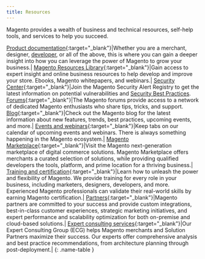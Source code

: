```yaml
---
title: Resources
---
```


Magento provides a wealth of business and technical resources, self-help tools, and services to help you succeed.

[Product documentation][1]{:target="_blank"}|Whether you are a merchant, designer, [developer][2], or all of the above, this is where you can gain a deeper insight into how you can leverage the power of Magento to grow your business.|
[Magento Resources Library][3]{:target="_blank"}|Gain access to expert insight and online business resources to help develop and improve your store. Ebooks, Magento whitepapers, and webinars.|
[Security Center][4]{:target="_blank"}|Join the Magento Security Alert Registry to get the latest information on potential vulnerabilities and [Security Best Practices][5].
[Forums][6]{:target="_blank"}|The Magento forums provide access to a network of dedicated Magento enthusiasts who share tips, tricks, and support.
[Blog][7]{:target="_blank"}|Check out the Magento blog for the latest information about new features, trends, best practices, upcoming events, and more.|
[Events and webinars][8]{:target="_blank"}|Keep tabs on our calendar of upcoming events and webinars. There is always something happening in the Magento ecosystem.|
[Magento Marketplace][9]{:target="_blank"}|Visit the Magento next-generation marketplace of digital commerce solutions. Magento Marketplace offers merchants a curated selection of solutions, while providing qualified developers the tools, platform, and prime location for a thriving business.|
[Training and certification][10]{:target="_blank"}|Learn how to unleash the power and flexibility of Magento. We provide training for every role in your business, including marketers, designers, developers, and more. Experienced Magento professionals can validate their real-world skills by earning Magento certification.|
[Partners][12]{:target="_blank"}|Magento partners are committed to your success and provide custom integrations, best-in-class customer experiences, strategic marketing initiatives, and expert performance and scalability optimization for both on-premise and cloud-based solutions.|
[Expert consulting services][13]{:target="_blank"}|Our Expert Consulting Group (ECG) helps Magento merchants and Solution Partners maximize their success. Our experts offer comprehensive analysis and best practice recommendations, from architecture planning through post-deployment.|
{: .name-table }

[1]: https://magento.com/technical-resources
[2]: http://devdocs.magento.com/
[3]: https://magento.com/resources
[4]: http://magento.com/security
[5]: https://magento.com/security/best-practices/security-best-practices
[6]: https://community.magento.com/
[7]: http://magento.com/blog
[8]: https://magento.com/company/events
[9]: https://marketplace.magento.com/
[10]: https://learning.adobe.com/catalog.html?solution=Adobe%20Magento%20Commerce
[12]: https://magento.com/partners
[13]: https://magento.com/services

<!--
This is a style declaration so that the very long resource names are not wrapped to many lines by table auto styling for column widths.
-->
<style>
.name-table td:first-of-type {
width: 250px;
}
</style>
